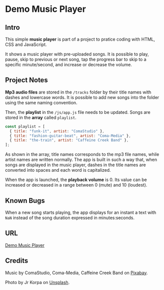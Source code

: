 # Demo Music Player

## Intro

This simple **music player** is part of a project to pratice coding with HTML, CSS and JavaScript.

It shows a music player with pre-uploaded songs. It is possible to play, pause, skip to previous or next song, tap the progress bar to skip to a specific minute/second, and increase or decrease the volume. 


## Project Notes

**Mp3 audio files** are stored in the `/tracks` folder by their title names with dashes and lowercase words. It is possible to add new songs into the folder using the same naming convention.

Then, the **playlist** in the `/js/app.js` file needs to be updated. Songs are stored in the **array** called `playlist`. 

```javascript
const playlist = [
  { title: "funk-it", artist: "ComaStudio" },
  { title: "fashion-guitar-beat", artist: "Coma-Media" },
  { title: "the-train", artist: "Caffeine Creek Band" },
];
```

As shown in the array, title names corresponds to the mp3 file names, while artist names are written normally. The app is built in such a way that, when songs are displayed in the music player, dashes in the title names are converted into spaces and each word is capitalized.

When the app is launched, the **playback volume** is 0. Its value can be increased or decreased in a range between 0 (mute) and 10 (loudest).

## Known Bugs

When a new song starts playing, the app displays for an instant a text with `NaN` instead of the song duration expressed in minutes:seconds. 


## URL

[Demo Music Player](https://courageous-cranachan-4e312e.netlify.app/)


## Credits

Music by ComaStudio, Coma-Media, Caffeine Creek Band on [Pixabay](https://pixabay.com/).

Photo by Jr Korpa on [Unsplash](https://unsplash.com/).
